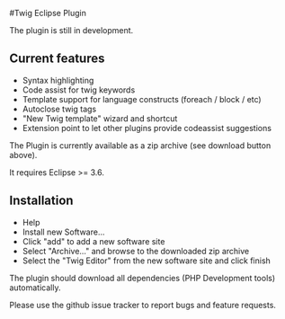 #Twig Eclipse Plugin


The plugin is still in development.


## Current features

* Syntax highlighting
* Code assist for twig keywords
* Template support for language constructs (foreach / block / etc)
* Autoclose twig tags
* "New Twig template" wizard and shortcut
* Extension point to let other plugins provide codeassist suggestions

The Plugin is currently available as a zip archive (see download button above).

It requires Eclipse >= 3.6.

## Installation

* Help
* Install new Software...
* Click "add" to add a new software site
* Select "Archive..." and browse to the downloaded zip archive
* Select the "Twig Editor" from the new software site and click finish


The plugin should download all dependencies (PHP Development tools) automatically.

Please use the github issue tracker to report bugs and feature requests.